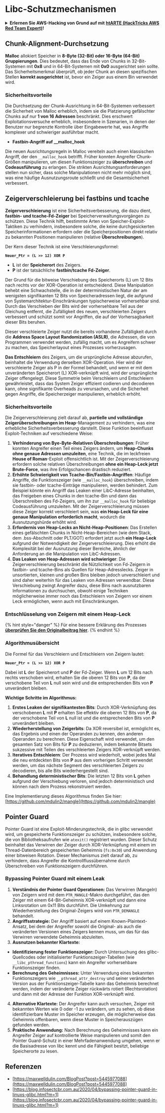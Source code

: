 # Libc-Schutzmechanismen

<details>

<summary><strong>Erlernen Sie AWS-Hacking von Grund auf mit</strong> <a href="https://training.hacktricks.xyz/courses/arte"><strong>htARTE (HackTricks AWS Red Team Expert)</strong></a><strong>!</strong></summary>

Andere Möglichkeiten, HackTricks zu unterstützen:

* Wenn Sie Ihr **Unternehmen in HackTricks beworben sehen möchten** oder **HackTricks als PDF herunterladen möchten**, überprüfen Sie die [**ABONNEMENTPLÄNE**](https://github.com/sponsors/carlospolop)!
* Holen Sie sich das [**offizielle PEASS & HackTricks-Merchandise**](https://peass.creator-spring.com)
* Entdecken Sie [**The PEASS Family**](https://opensea.io/collection/the-peass-family), unsere Sammlung exklusiver [**NFTs**](https://opensea.io/collection/the-peass-family)
* **Treten Sie der** 💬 [**Discord-Gruppe**](https://discord.gg/hRep4RUj7f) oder der [**Telegramm-Gruppe**](https://t.me/peass) bei oder **folgen** Sie uns auf **Twitter** 🐦 [**@hacktricks\_live**](https://twitter.com/hacktricks\_live)**.**
* **Teilen Sie Ihre Hacking-Tricks, indem Sie PRs an die** [**HackTricks**](https://github.com/carlospolop/hacktricks) und [**HackTricks Cloud**](https://github.com/carlospolop/hacktricks-cloud) GitHub-Repositories einreichen.

</details>

## Chunk-Alignment-Durchsetzung

**Malloc** allokiert Speicher in **8-Byte (32-Bit) oder 16-Byte (64-Bit) Gruppierungen**. Dies bedeutet, dass das Ende von Chunks in 32-Bit-Systemen mit **0x8** und in 64-Bit-Systemen mit **0x0** ausgerichtet sein sollte. Das Sicherheitsmerkmal überprüft, ob jeder Chunk an diesen spezifischen Stellen **korrekt ausgerichtet** ist, bevor ein Zeiger aus einem Bin verwendet wird.

### Sicherheitsvorteile

Die Durchsetzung der Chunk-Ausrichtung in 64-Bit-Systemen verbessert die Sicherheit von Malloc erheblich, indem sie die Platzierung gefälschter Chunks auf nur **1 von 16 Adressen** beschränkt. Dies erschwert Exploitationsversuche erheblich, insbesondere in Szenarien, in denen der Benutzer nur begrenzte Kontrolle über Eingabewerte hat, was Angriffe komplexer und schwieriger ausführbar macht.

* **Fastbin-Angriff auf \_\_malloc\_hook**

Die neuen Ausrichtungsregeln in Malloc vereiteln auch einen klassischen Angriff, der den `__malloc_hook` betrifft. Früher konnten Angreifer Chunk-Größen manipulieren, um diesen Funktionszeiger zu **überschreiben** und **Codeausführung** zu erlangen. Die strikten Ausrichtungsanforderungen stellen nun sicher, dass solche Manipulationen nicht mehr möglich sind, was eine häufige Ausnutzungsroute schließt und die Gesamtsicherheit verbessert.

## Zeigerverschleierung bei fastbins und tcache

**Zeigerverschleierung** ist eine Sicherheitsverbesserung, die dazu dient, **fastbin- und tcache-Fd-Zeiger** bei Speicherverwaltungsvorgängen zu schützen. Diese Technik hilft, bestimmte Arten von Speicher-Exploit-Taktiken zu verhindern, insbesondere solche, die keine durchgesickerten Speicherinformationen erfordern oder die Speicherpositionen direkt relativ zu bekannten Positionen manipulieren (relative **Überschreibungen**).

Der Kern dieser Technik ist eine Verschleierungsformel:

**`Neuer_Ptr = (L >> 12) XOR P`**

* **L** ist der **Speicherort** des Zeigers.
* **P** ist der tatsächliche **fastbin/tcache Fd-Zeiger**.

Der Grund für die bitweise Verschiebung des Speicherorts (L) um 12 Bits nach rechts vor der XOR-Operation ist entscheidend. Diese Manipulation behebt eine Schwachstelle, die in der deterministischen Natur der am wenigsten signifikanten 12 Bits von Speicheradressen liegt, die aufgrund von Systemarchitektur-Einschränkungen typischerweise vorhersehbar sind. Durch das Verschieben der Bits wird der vorhersehbare Teil aus der Gleichung entfernt, die Zufälligkeit des neuen, verschleierten Zeigers verbessert und schützt somit vor Angriffen, die auf der Vorhersagbarkeit dieser Bits beruhen.

Dieser verschleierte Zeiger nutzt die bereits vorhandene Zufälligkeit durch die **Address Space Layout Randomization (ASLR)**, die Adressen, die von Programmen verwendet werden, zufällig macht, um es Angreifern schwer zu machen, das Speicherlayout eines Prozesses vorherzusagen.

**Das Entschleiern** des Zeigers, um die ursprüngliche Adresse abzurufen, beinhaltet die Verwendung derselben XOR-Operation. Hier wird der verschleierte Zeiger als P in der Formel behandelt, und wenn er mit dem unveränderten Speicherort (L) XOR-verknüpft wird, wird der ursprüngliche Zeiger offengelegt. Diese Symmetrie beim Verschleiern und Entschleiern gewährleistet, dass das System Zeiger effizient codieren und decodieren kann, ohne signifikante Overheads zu verursachen, und die Sicherheit gegen Angriffe, die Speicherzeiger manipulieren, erheblich erhöht.

### Sicherheitsvorteile

Die Zeigerverschleierung zielt darauf ab, **partielle und vollständige Zeigerüberschreibungen im Heap**-Management zu verhindern, was eine erhebliche Sicherheitsverbesserung darstellt. Diese Funktion beeinflusst Exploit-Techniken auf verschiedene Weise:

1. **Verhinderung von Bye-Byte-Relativen Überschreibungen**: Früher konnten Angreifer einen Teil eines Zeigers ändern, um **Heap-Chunks ohne genaue Adressen umzuleiten**, eine Technik, die im leckfreien **House of Roman**-Exploit offensichtlich ist. Mit der Zeigerverschleierung erfordern solche relativen Überschreibungen **ohne ein Heap-Leck jetzt Brute-Force**, was ihre Erfolgschancen drastisch reduziert.
2. **Erhöhte Schwierigkeit von Tcache-Bin/Fastbin-Angriffen**: Häufige Angriffe, die Funktionszeiger (wie `__malloc_hook`) überschreiben, indem sie fastbin- oder tcache-Einträge manipulieren, werden behindert. Zum Beispiel könnte ein Angriff das Leaken einer LibC-Adresse beinhalten, das Freigeben eines Chunks in den tcache-Bin und dann das Überschreiben des Fd-Zeigers, um ihn zur `__malloc_hook` für beliebige Codeausführung umzuleiten. Mit der Zeigerverschleierung müssen diese Zeiger korrekt verschleiert sein, was **ein Heap-Leck für eine genaue Manipulation erforderlich macht**, wodurch die Ausnutzungshürde erhöht wird.
3. **Erfordernis von Heap-Lecks an Nicht-Heap-Positionen**: Das Erstellen eines gefälschten Chunks in Nicht-Heap-Bereichen (wie dem Stack, dem .bss-Abschnitt oder PLT/GOT) erfordert jetzt auch **ein Heap-Leck** aufgrund der Notwendigkeit der Zeigerverschleierung. Dies erhöht die Komplexität bei der Ausnutzung dieser Bereiche, ähnlich der Anforderung an die Manipulation von LibC-Adressen.
4. **Das Leaken von Heap-Adressen wird schwieriger**: Die Zeigerverschleierung beschränkt die Nützlichkeit von Fd-Zeigern in fastbin- und tcache-Bins als Quellen für Heap-Adresslecks. Zeiger in unsortierten, kleinen und großen Bins bleiben jedoch unverschleiert und sind daher weiterhin für das Leaken von Adressen verwendbar. Diese Verschiebung zwingt Angreifer dazu, diese Bins nach ausnutzbaren Informationen zu durchsuchen, obwohl einige Techniken möglicherweise immer noch das Entschleiern von Zeigern vor einem Leck ermöglichen, wenn auch mit Einschränkungen.

### **Entschlüsselung von Zeigern mit einem Heap-Leck**

{% hint style="danger" %}
Für eine bessere Erklärung des Prozesses [**überprüfen Sie den Originalbeitrag hier**](https://maxwelldulin.com/BlogPost?post=5445977088).
{% endhint %}

### Algorithmusübersicht

Die Formel für das Verschleiern und Entschleiern von Zeigern lautet:&#x20;

**`Neuer_Ptr = (L >> 12) XOR P`**

Dabei ist **L** der Speicherort und **P** der Fd-Zeiger. Wenn **L** um 12 Bits nach rechts verschoben wird, erhalten Sie die oberen 12 Bits von **P**, da der verschobene Teil von **L** null sein wird und die entsprechenden Bits von **P** unverändert bleiben.

**Wichtige Schritte im Algorithmus:**

1. **Erstes Leaken der signifikantesten Bits**: Durch XOR-Verknüpfung des verschobenen **L** mit **P** erhalten Sie effektiv die oberen 12 Bits von **P**, da der verschobene Teil von **L** null ist und die entsprechenden Bits von **P** unverändert bleiben.
2. **Wiederherstellung von Zeigerbits**: Da XOR reversibel ist, ermöglicht es, das Ergebnis und einen der Operanden zu kennen, den anderen Operanden zu berechnen. Diese Eigenschaft wird verwendet, um den gesamten Satz von Bits für **P** zu deduzieren, indem bekannte Bitsets sukzessive mit Teilen des verschleierten Zeigers XOR-verknüpft werden.
3. **Iteratives Entschleiern**: Der Prozess wird wiederholt, wobei jedes Mal die neu entdeckten Bits von **P** aus dem vorherigen Schritt verwendet werden, um das nächste Segment des verschleierten Zeigers zu decodieren, bis alle Bits wiederhergestellt sind.
4. **Behandlung deterministischer Bits**: Die letzten 12 Bits von **L** gehen aufgrund der Verschiebung verloren, sind jedoch deterministisch und können nach dem Prozess rekonstruiert werden.

Eine Implementierung dieses Algorithmus finden Sie hier: [https://github.com/mdulin2/mangle](https://github.com/mdulin2/mangle)
## Pointer Guard

Pointer Guard ist eine Exploit-Minderungstechnik, die in glibc verwendet wird, um gespeicherte Funktionszeiger zu schützen, insbesondere solche, die von Bibliotheksaufrufen wie `atexit()` registriert wurden. Dieser Schutz beinhaltet das Verwirren der Zeiger durch XOR-Verknüpfung mit einem im Thread-Datenbereich gespeicherten Geheimnis (`fs:0x30`) und Anwendung einer bitweisen Rotation. Dieser Mechanismus zielt darauf ab, zu verhindern, dass Angreifer die Kontrollflussübernahme durch Überschreiben von Funktionszeigern durchführen.

### **Bypassing Pointer Guard mit einem Leak**

1. **Verständnis der Pointer Guard Operationen:** Das Verwirren (Mangeln) von Zeigern wird mit dem `PTR_MANGLE`-Makro durchgeführt, das den Zeiger mit einem 64-Bit-Geheimnis XOR-verknüpft und dann eine Linksrotation um 0x11 Bits durchführt. Die Umkehrung zur Wiederherstellung des Original-Zeigers wird von `PTR_DEMANGLE` behandelt.
2. **Angriffsstrategie:** Der Angriff basiert auf einem Known-Plaintext-Ansatz, bei dem der Angreifer sowohl die Original- als auch die veränderten Versionen eines Zeigers kennen muss, um das für das Verwirren verwendete Geheimnis abzuleiten.
3. **Ausnutzen bekannter Klartexte:**
* **Identifizierung fester Funktionszeiger:** Durch Untersuchung des glibc-Quellcodes oder initialisierter Funktionszeiger-Tabellen (wie `__libc_pthread_functions`) kann ein Angreifer vorhersehbare Funktionszeiger finden.
* **Berechnung des Geheimnisses:** Unter Verwendung eines bekannten Funktionszeigers wie `__pthread_attr_destroy` und seiner veränderten Version aus der Funktionszeiger-Tabelle kann das Geheimnis berechnet werden, indem der veränderte Zeiger rückwärts rotiert (Rechtsrotation) und dann mit der Adresse der Funktion XOR-verknüpft wird.
4. **Alternative Klartexte:** Der Angreifer kann auch versuchen, Zeiger mit bekannten Werten wie 0 oder -1 zu verändern, um zu sehen, ob diese identifizierbare Muster im Speicher erzeugen, die möglicherweise das Geheimnis offenbaren, wenn diese Muster in Speicherauszügen gefunden werden.
5. **Praktische Anwendung:** Nach Berechnung des Geheimnisses kann ein Angreifer Zeiger auf kontrollierte Weise manipulieren und somit den Pointer Guard-Schutz in einer Mehrfadenanwendung umgehen, wenn er die Basisadresse von libc kennt und die Fähigkeit besitzt, beliebige Speicherorte zu lesen.

## Referenzen

* [https://maxwelldulin.com/BlogPost?post=5445977088](https://maxwelldulin.com/BlogPost?post=5445977088)
* [https://blog.infosectcbr.com.au/2020/04/bypassing-pointer-guard-in-linuxs-glibc.html?m=1](https://blog.infosectcbr.com.au/2020/04/bypassing-pointer-guard-in-linuxs-glibc.html?m=1)

